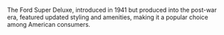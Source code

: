 The Ford Super Deluxe, introduced in 1941 but produced into the post-war era, featured updated styling and amenities, making it a popular choice among American consumers.
